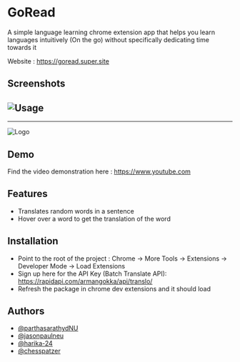 
# GoRead

A simple language learning chrome extension app that helps you learn languages intuitively (On the go) without specifically dedicating time towards it

Website : https://goread.super.site


## Screenshots

![Usage](https://i.imgur.com/7aVtPPr.png)
-----------------------------------------
-----------------------------------------
![Logo](https://i.imgur.com/wBhePk3.png)












## Demo

Find the video demonstration here : https://www.youtube.com


## Features

- Translates random words in a sentence 
- Hover over a word to get the translation of the word


## Installation

* Point to the root of the project : Chrome -> More Tools -> Extensions -> Developer Mode -> Load Extensions
* Sign up here for the API Key (Batch Translate API): https://rapidapi.com/armangokka/api/translo/
* Refresh the package in chrome dev extensions and it should load



## Authors
- [@parthasarathydNU](https://www.github.com/parthasarathydNU)
- [@jasonpaulneu](https://www.github.com/jasonpaulneu)
- [@harika-24](https://www.github.com/harika-24)
- [@chesspatzer](https://www.github.com/chesspatzer)



